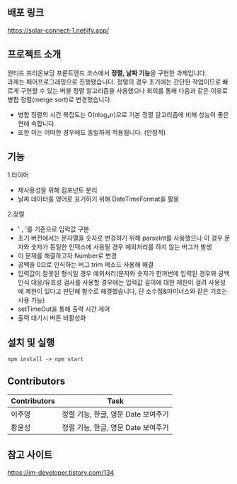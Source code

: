 ## 배포 링크
https://solar-connect-1.netlify.app/

## 프로젝트 소개
원티드 프리온보딩 프론트엔드 코스에서 **정렬, 날짜 기능**을 구현한 과제입니다.<br />
과제는 페어프로그래밍으로 진행됐습니다.
정렬의 경우 초기에는 간단한 작업이므로 빠르게 구현할 수 있는 버블 정렬 알고리즘을 사용했으나 회의를 통해 다음과 같은 이유로 병합 정렬(merge sort)로 변경했습니다.
- 병합 정렬의 시간 복잡도는 O(nlog₂n)으로 기본 정렬 알고리즘에 비해 성능이 좋은 편에 속합니다. 
- 또한 이는 어떠한 경우에도 동일하게 적용됩니다. (안정적)

## 기능
1.타이머
  - 재사용성을 위해 컴포넌트 분리
  - 날짜 데이터를 영어로 표기하기 위해 DateTimeFormat을 활용
  
2.정렬
- ' , '를 기준으로 입력값 구분
- 초기 버전에서는 문자열을 숫자로 변경하기 위해 parseInt를 사용했으나 이 경우 문자와 숫자가 동일한 인덱스에 사용될 경우 예외처리를 하지 않는 버그가 발생 
- 이 문제를 해결하고자 Number로 변경
- 공백을 0으로 인식하는 버그 trim 메소드 사용해 해결
- 입력값이 잘못된 형식일 경우 예외처리(문자와 숫자가 한꺼번에 입력된 경우와 공백 인식 대응/유효성 검사를 사용할 경우에는 입력값 길이에 대한 제한이 걸려 사용성에 제한이 있다고 판단해 함수로 해결했습니다, 단 소수점&마이너스와 같은 기호는 사용 가능)
- setTimeOut을 통해 출력 시간 제어
- 출력 대기시 버튼 비활성화

## 설치 및 실행
`npm install -> npm start` 


## Contributors
| Contributors| Task                               |
| ----------- | ---------------------------------- |
| 이주영      | 정렬 기능, 한글, 영문 Date 보여주기 |
| 황윤성      | 정렬 기능, 한글, 영문 Date 보여주기 |

## 참고 사이트
https://im-developer.tistory.com/134
